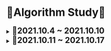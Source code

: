 # 📖Algorithm Study📖

<details>
    <summary>
        <b style="font-size:1.5em">🌻2021.10.4 ~ 2021.10.10</b>
    </summary>
    <div markdown="1">
   		2021.10.5 || programmers 2018_kakao/뉴스클러스터링,비밀지도,캐시<br>
    	2021.10.6 || programmers 2018_kakao/다트게임,방금그곡<br>
    	2021.10.7 || programmers 2018_kakao/n진수게임,파일명정렬<br>
        2021.10.8 || programmers 2018_kakao/뉴스클러스터링 수정<br>
        &emsp;&emsp;&emsp;&emsp;&emsp;|| swea 문제풀이<br>
        2021.10.9 || programmers 2018_kakao/방금그곡 수정<br>
        2021.10.10 || programmers 2018_kakao/압축<br>
    </div>
</details>
<details>
    <summary>
        <b style="font-size:1.5em">🌻2021.10.11 ~ 2021.10.17</b>
    </summary>
    <div markdown="1">
   		2021.10.11 || programmers 2018_kakao/압축 마무리<br>
        2021.10.12 || BOJ DP/10870_피보나치5<br>
        2021.10.13 || BOJ 여러주제/2606_바이러스<br>
        2021.10.14 || BOJ DP/1003_피보나치함수
    </div>
</details>

